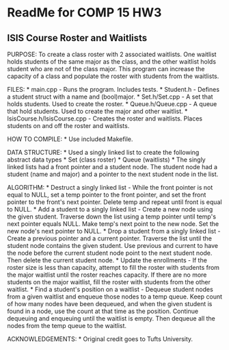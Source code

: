 # ReadMe for COMP 15 HW3
## ISIS Course Roster and Waitlists

PURPOSE:
	To create a class roster with 2 associated waitlists. One waitlist
	holds students of the same major as the class, and the other waitlist
	holds student who are not of the class major. This program can increase
	the capacity of a class and populate the roster with students from
	the waitlists.

FILES:
	* main.cpp - Runs the program. Includes tests.
	* Student.h - Defines a student struct with a name and (bool)major.
	* Set.h/Set.cpp - A set that holds students. Used to create the roster.
	* Queue.h/Queue.cpp - A queue that hold students. Used to create the
	major and other waitlist.
	* IsisCourse.h/IsisCourse.cpp - Creates the roster and waitlists. 
	Places students on and off the roster and waitlists.

HOW TO COMPILE:
	* Use included Makefile.

DATA STRUCTURE:
	* Used a singly linked list to create the following abstract data types
		* Set (class roster)
		* Queue (waitlists)
	* The singly linked lists had a front pointer and a student node. The
	student node had a student (name and major) and a pointer to the 
	next student node in the list.

ALGORITHM:
	* Destruct a singly linked list - While the front pointer is not equal
	to NULL, set a temp pointer to the front pointer, and set the
	front pointer to the front's next pointer. Delete temp and repeat 
	until front is equal to NULL.
	* Add a student to a singly linked list - Create a new node using the
	given student. Traverse down the list using a temp pointer until 
	temp's next pointer equals NULL. Make temp's next point to the new 
	node. Set the new node's next pointer to NULL.
	* Drop a student from a singly linked list - Create a previous pointer
	and a current pointer. Traverse the list until the student node
	contains the given student. Use previous and current to have the
	node before the current student node point to the next student node. 
	Then delete the current student node. 
	* Update the enrollments - If the roster size is less than capacity,
	attempt to fill the roster with students from the major waitlist until
	the roster reaches capacity. If there are no more students on the
	major waitlist, fill the roster with students from the other waitlist.
	* Find a student's position on a waitlist - Dequeue student nodes from
	a given waitlist and enqueue those nodes to a temp queue. Keep
	count of how many nodes have been dequeued, and when the given student
	is found in a node, use the count at that time as the position. 
	Continue dequeuing and enqueuing until the waitlist is empty. Then 
	dequeue all the nodes from the temp queue to the waitlist. 

ACKNOWLEDGEMENTS:
	* Original credit goes to Tufts University.
